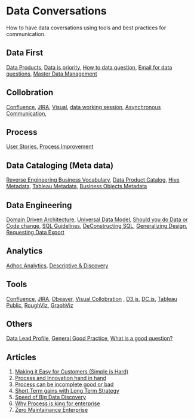 # Data Conversations

How to have data coversations using tools and best practices for communication.

## Data First
  [Data Products](/dataProducts),
  [Data is priority](/dataPriority),
  [How to data question](/turningEveryQuestionIntoDataQuestion),
  [Email for data questions](/emailTalkingData),
  [Master Data Management](/MDM%20Reference%20data)
  
  
## Collobration
  [Confluence](/Confluence%20documentation),
  [JIRA](/JIRA),
  [Visual](/visual%20collaboration),
  [data working session](/workingSessionData),
  [Asynchronous Communication](/asynchronousCommunication),

  
## Process
  [User Stories](/HowToCreateGoodUserStories),
  [Process Improvement](/Process%20Improvemwents)

    
## Data Cataloging (Meta data)
  [Reverse Engineering Business Vocabulary](/reverseEngineeringBusinessVocab),
  [Data Product Catalog](/dataProductMetadataSchema),
  [Hive Metadata](https://github.com/gsnaveen/Hive-Database-Entity-Attributes-Json-CSV),
  [Tableau Metadata](/tableau_metadata.py),
  [Business Objects Metadata](/bobjBusinessLayerExport.py)

  
## Data Engineering
  [Domain Driven Architecture](/Domain%20Driven%20Architecture),
  [Universal Data Model](/UniversalDataModels),
  [Should you do Data or Code change](/code%20change%20or%20data%20change),
  [SQL Guidelines](/SQL%20Guidelines),
  [DeConstructing SQL](/deConstructingSQL),
  [Generalizing Design](/generalizeButKeepDetails),
  [Requesting Data Export](/requestingExportFile)


## Analytics
  [Adhoc Analytics](/adhocAnalysisRequest.sql),
  [Descriptive & Discovery ](/descriptiveAnalytics%26Discovery)

  
## Tools
  [Confluence](/Confluence%20documentation),
  [JIRA](/JIRA),
  [Dbeaver](https://dbeaver.io/),
  [Visual Collobration](/visual%20collaboration) ,
  [D3.js](https://d3js.org/),
  [DC.js](https://dc-js.github.io/dc.js/),
  [Tableau Public](https://public.tableau.com/app/discover),
  [RoughViz](https://github.com/jwilber/roughViz),
  [GraphViz](https://graphviz.org/)


## Others  
  [Data Lead Profile](/dataLeadProfile),
  [General Good Practice](/GeneralGoodPractices.sql),
  [What is a good question?](/What%20Is%20a%20Good%20Question)

## Articles
  1. [Making it Easy for Customers (Simple is Hard)](/Articles/Making%20it%20Easy%20for%20Customers%20(Simple%20is%20Hard).md)
  2. [Process and Innovation hand in hand](/Articles/Process%20and%20Innovation%20hand%20in%20hand.md)
  3. [Process can be incomplete good or bad](/Articles/Process%20can%20be%20incomplete%20good%20or%20bad.md)
  4. [Short Term gains with Long Term Strategy](/Articles/Short%20Term%20gains%20with%20Long%20Term%20Strategy.md)
  5. [Speed of Big Data Discovery](/Articles/Speed%20of%20Big%20Data%20Discovery.md)
  6. [Why Process is king for enterprise](/Articles/Why%20Process%20is%20king%20for%20enterprise.md)
  7. [Zero Maintainance Enterprise](/Articles/Zero%20Maintainance%20Enterprise.md)

